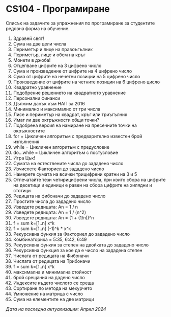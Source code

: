 # CS104 - Програмиране
Списък на задачите за упражнения по програмиране за студентите редовна форма на обучение.

01. Здравей свят!
02. Сума на две цели числа
03. Периметър и лице на правоъгълник
04. Периметър, лице и обем на кръг
05. Монети в джоба!
06. Отцепване цифрите на 3 цифрено число
07. Сума и произведение от цифрите на 4 цифрено число
08. Сума от цифрите на нечетни позиции на 5 цифрено число
09. Произведение от цифрите на четните позиции на 6 цифрено цисло
10. Квадратно уравнение
11. Подобрение решението на квадратното уравнение
12. Персонални финанси
13. Дължим данък към НАП за 2016
14. Минимално и максимално от три числа
15. Лисе и периметър на квадрат, кръг или триъгълник
16. Имат ли две октръжности общи точки?
17. Подобрена версия на намиране на пресечните точки на окръжностите
18. for = Цикличен алгоритъм с предварително известен брой изпълнения
19. while = Цикличен алгоритъм с предусловие 
20. do...while = Цикличен алгоритъм с постусловие 
21. Игра Цък!
22. Сумата на естествените числа до зададено число
23. Изчислете Факториел до зададено число
24. Намерете сумата на всички трицифрени кратни на 3 и 5
25. Отпечатайте тези четирицифрени числа, при които сбора на цифрите на десетици и единици е равен на сбора цифрите на хилядни и стотици
26. Редицата на фибоначи до зададено число
27. Простите числа до зададено число
28. Изведете редицата: Аn = 1 / n
29. Изведете редицата: An = 1 / (n^2)
30. Изведете редицата: An = (1 + (1/n))^n
31. f = sum k=[1..n] x^k
32. f = sum k=[1..n] (-1)^k * x^k
33. Рекурсивна функия за Факториел до зададено число
34. Комбинаторика = 5:35, 6:42, 6:49
35. Рекурсивна функия за степен на двойката до зададено число
36. Рекурсивна функция за кое да е число на зададена степен
37. Числата от редицата на Фибоначи
38. Числата от редицата на Трибоначи
39. f = sum k=[1..n] x^k
40. максимална и минимална стойност
41. брой срещания на дадено число
42. Индексите където числото се среща
43. Сортиране по метода на мехурчето
44. Умножение на матрица с число
45. Сума на елементите на две матрици

_Дата на последна актуализация: Април 2024_
